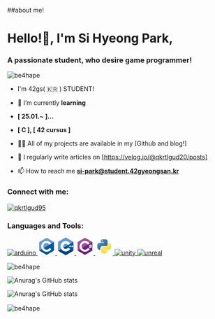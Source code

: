 ##about me!

<h1 align="left">Hello!👋, I'm Si Hyeong Park,</h1>
<h3 align="left">A passionate student, who desire game programmer!</h3>

<p align="left"> <img src="https://komarev.com/ghpvc/?username=be4hape&label=Profile%20views&color=0e75b6&style=flat" alt="be4hape" /> </p>

- I'm 42gs( 🇰🇷 ) STUDENT!
- 🌱 I’m currently **learning**
- **[ 25.01.~ ]...**
- **[ C ], [ 42 cursus ]**


- 👨‍💻 All of my projects are available in my [Github and blog!]

- 📝 I regularly write articles on [https://velog.io/@qkrtlgud20/posts]

- 📫 How to reach me **si-park@student.42gyeongsan.kr**

<h3 align="left">Connect with me:</h3>
<p align="left">
<a href="https://instagram.com/qkrtlgud95" target="blank"><img align="center" src="https://raw.githubusercontent.com/rahuldkjain/github-profile-readme-generator/master/src/images/icons/Social/instagram.svg" alt="qkrtlgud95" height="30" width="40" /></a>
</p>

<h3 align="left">Languages and Tools:</h3>
<p align="left"> <a href="https://www.arduino.cc/" target="_blank" rel="noreferrer"> <img src="https://cdn.worldvectorlogo.com/logos/arduino-1.svg" alt="arduino" width="40" height="40"/> </a> <a href="https://www.cprogramming.com/" target="_blank" rel="noreferrer"> <img src="https://raw.githubusercontent.com/devicons/devicon/master/icons/c/c-original.svg" alt="c" width="40" height="40"/> </a> <a href="https://www.w3schools.com/cpp/" target="_blank" rel="noreferrer"> <img src="https://raw.githubusercontent.com/devicons/devicon/master/icons/cplusplus/cplusplus-original.svg" alt="cplusplus" width="40" height="40"/> </a> <a href="https://www.w3schools.com/cs/" target="_blank" rel="noreferrer"> <img src="https://raw.githubusercontent.com/devicons/devicon/master/icons/csharp/csharp-original.svg" alt="csharp" width="40" height="40"/> </a> <a href="https://www.python.org" target="_blank" rel="noreferrer"> <img src="https://raw.githubusercontent.com/devicons/devicon/master/icons/python/python-original.svg" alt="python" width="40" height="40"/> </a> <a href="https://unity.com/" target="_blank" rel="noreferrer"> <img src="https://www.vectorlogo.zone/logos/unity3d/unity3d-icon.svg" alt="unity" width="40" height="40"/> </a> <a href="https://unrealengine.com/" target="_blank" rel="noreferrer"> <img src="https://raw.githubusercontent.com/kenangundogan/fontisto/036b7eca71aab1bef8e6a0518f7329f13ed62f6b/icons/svg/brand/unreal-engine.svg" alt="unreal" width="40" height="40"/> </a> </p>

<p><img align="center" src="https://github-readme-stats.vercel.app/api/top-langs?username=be4hape&show_icons=true&locale=en&layout=compact" alt="be4hape" /></p>

![Anurag's GitHub stats](https://github-readme-stats.vercel.app/api?username=Be4hape&show_icons=true)

![Anurag's GitHub stats](https://github-readme-stats.vercel.app/api?username=Be4hape&show_icons=true&theme=tokyonight)

<p><img align="center" src="https://github-readme-streak-stats.herokuapp.com/?user=be4hape&" alt="be4hape" /></p>

